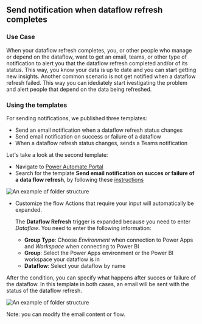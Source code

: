## Send notification when dataflow refresh completes
### Use Case
When your dataflow refresh completes, you, or other people who manage or depend on the dataflow, want to get an email, teams, or other type of notification to alert you that the dataflow refresh completed and/or of its status. This way, you know your data is up to date and you can start getting new insights. Another common scenario is not get notified when a dataflow refresh failed. This way you can idediately start ivestigating the problem and alert people that depend on the data being refreshed.

### Using the templates
For sending notifications, we published three templates:
* Send an email notification when a dataflow refresh status changes
* Send email notification on success or failure of a dataflow
* When a dataflow refresh status changes, sends a Teams notification

Let's take a look at the second template:
* Navigate to [Power Automate Portal](https://flow.microsoft.com)
* Search for the template **Send email notification on succes or failure of a data flow refresh**, by following these [instructions](https://docs.microsoft.com/power-automate/get-started-logic-template)

![An example of folder structure](images/emailyesyno.PNG)

* Customize the flow
    Actions that require your input will automatically be expanded.

   The **Dataflow Refresh** trigger is expanded because you need to enter *Dataflow*. You need to enter the following information:
    * **Group Type**: Choose *Environment* when connection to Power Apps and *Workspace* when connecting to Power BI
    * **Group**: Select the Power Apps environment or the Power BI workspace your dataflow is in
    * **Dataflow**: Select your dataflow by name

After the condition, you can specify what happens after succes or failure of the dataflow. In this template in both cases, an email will be sent with the status of the dataflow refresh.

![An example of folder structure](images/isyes.PNG)

Note: you can modify the email content or flow.